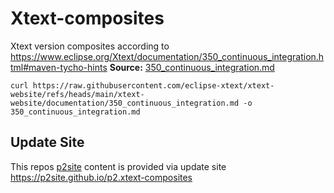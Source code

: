 # Xtext-composites
Xtext version composites according to https://www.eclipse.org/Xtext/documentation/350_continuous_integration.html#maven-tycho-hints
**Source:** [350_continuous_integration.md](https://github.com/eclipse-xtext/xtext-website/blob/main/xtext-website/documentation/350_continuous_integration.md)<br>
```
curl https://raw.githubusercontent.com/eclipse-xtext/xtext-website/refs/heads/main/xtext-website/documentation/350_continuous_integration.md -o 350_continuous_integration.md
```

## Update Site
This repos [p2site](../../tree/main/p2site) content is provided via update site https://p2site.github.io/p2.xtext-composites
